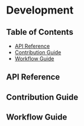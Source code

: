 # Development

## Table of Contents
- [API Reference](#api-reference)
- [Contribution Guide](#contribution-guide)
- [Workflow Guide](#workflow-guide)

## API Reference



## Contribution Guide



## Workflow Guide



